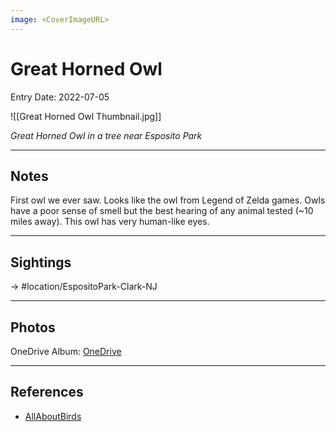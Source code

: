 ```yaml
---
image: <CoverImageURL>
---
```


# Great Horned Owl
Entry Date: 2022-07-05

![[Great Horned Owl Thumbnail.jpg]]

*Great Horned Owl in a tree near Esposito Park*

---------------------------------------------------------------
## Notes
First owl we ever saw. Looks like the owl from Legend of Zelda games. Owls have a poor sense of smell but the best hearing of any animal tested (~10 miles away). This owl has very human-like eyes.

---------------------------------------------------------------
## Sightings

-> #location/EspositoPark-Clark-NJ 


---------------------------------------------------------------
## Photos
OneDrive Album: [OneDrive](https://1drv.ms/u/s!AvaIuMdCo_w-4GlqY1dXhuZ_tfIj?e=TJnhtc)

---------------------------------------------------------------
## References
- [AllAboutBirds](https://www.allaboutbirds.org/guide/Great_Horned_Owl/overview)